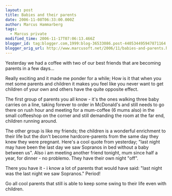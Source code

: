 ```yaml
---
layout: post
title: Babies and their parents
date: 2006-11-08T06:33:00.000Z
author: Marcus Hammarberg
tags:
  - Marcus private
modified_time: 2006-11-17T07:06:13.466Z
blogger_id: tag:blogger.com,1999:blog-36533086.post-440534495947871164
blogger_orig_url: http://www.marcusoft.net/2006/11/babies-and-parents.html
---
```


Yesterday
we had a coffee with two of our best friends that are becoming parents
in a few days...

Really exciting and it made me ponder for a while;
How is it that when you met some parents and children it makes you feel
like you never want to get children of your own and others have the
quite opposite effect.

The first group of parents you all know - it's the ones walking three
baby carries on a line, taking forever to order in McDonald's and still
needs to go there on rush hour and meeting for a mum-coffee (6 mums
also) in the small coffeeshop on the corner and still demanding the room
at the far end, children running around.

The other group is like my friends; the children is a wonderful
enrichment to their life but the don't become hardcore-parents from the
same day they knew they were pregnant. Here's a cool quote from
yesterday; "last night may have been the last day we saw Sopranos in bed
without a baby between us". Also i am meeting another friend tonight,
mum since half a year, for dinner - no problemo. They have their own
night "off".

There you have it - i know a lot of parents that would have said: "last
night was the last night we saw Sopranos." Period!

Go all cool parents that still is able to keep some swing to their life
even with children.
